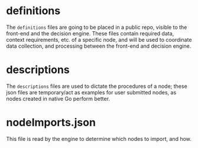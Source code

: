 # definitions

The `definitions` files are going to be placed in a public repo, visible to the front-end and the decision engine. These files contain required data, context requirements, etc. of a specific node, and will be used to coordinate data collection, and processing between the front-end and decision engine.

# descriptions

The `descriptions` files are used to dictate the procedures of a node; these json files are temporary/act as examples for user submitted nodes, as nodes created in native Go perform better.

# nodeImports.json

This file is read by the engine to determine which nodes to import, and how.
